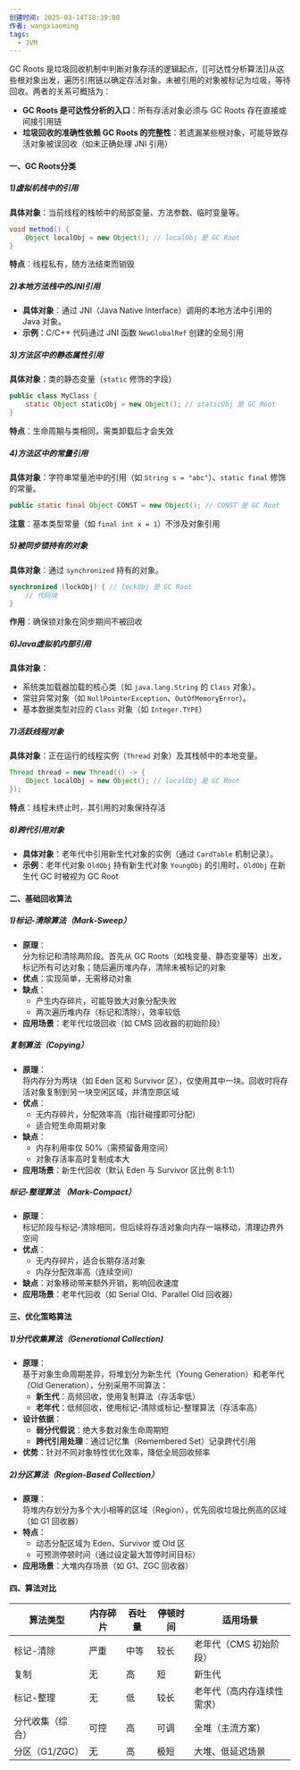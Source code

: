 ```yaml
---
创建时间: 2025-03-14T18:39:00
作者: wangxiaoming
tags:
  - JVM
---
```

GC Roots 是垃圾回收机制中判断对象存活的逻辑起点，​[[可达性分析算法]]从这些根对象出发，遍历引用链以确定存活对象。未被引用的对象被标记为垃圾，等待回收。两者的关系可概括为：
- ​**GC Roots 是可达性分析的入口**：所有存活对象必须与 GC Roots 存在直接或间接引用链
- ​**垃圾回收的准确性依赖 GC Roots 的完整性**：若遗漏某些根对象，可能导致存活对象被误回收（如未正确处理 JNI 引用）
#### 一、GC Roots分类
##### 1)虚拟机栈中的引用
**具体对象**：当前线程的栈帧中的局部变量、方法参数、临时变量等。
```java
void method() {
    Object localObj = new Object(); // localObj 是 GC Root
}
```
**特点**：线程私有，随方法结束而销毁
##### 2)本地方法栈中的JNI引用
- ​**具体对象**：通过 JNI（Java Native Interface）调用的本地方法中引用的 Java 对象。
- ​**示例**：C/C++ 代码通过 JNI 函数 `NewGlobalRef` 创建的全局引用

##### 3)方法区中的静态属性引用
**具体对象**：类的静态变量（`static` 修饰的字段）
```java
public class MyClass {
    static Object staticObj = new Object(); // staticObj 是 GC Root
}
```
**特点**：生命周期与类相同，需类卸载后才会失效

##### 4)方法区中的常量引用
**具体对象**：字符串常量池中的引用（如 `String s = "abc"`）、`static final` 修饰的常量。
```java
public static final Object CONST = new Object(); // CONST 是 GC Root
```
**注意**：基本类型常量（如 `final int x = 1`）不涉及对象引用

##### 5)被同步锁持有的对象
**具体对象**：通过 `synchronized` 持有的对象。
```java
synchronized (lockObj) { // lockObj 是 GC Root
    // 代码块
}
```
​**作用**：确保锁对象在同步期间不被回收

##### 6)Java虚拟机内部引用
​**具体对象**：
- 系统类加载器加载的核心类（如 `java.lang.String` 的 `Class` 对象）。
- 常驻异常对象（如 `NullPointerException`、`OutOfMemoryError`）。
- 基本数据类型对应的 `Class` 对象（如 `Integer.TYPE`）

##### 7)活跃线程对象
**具体对象**：正在运行的线程实例（`Thread` 对象）及其栈帧中的本地变量。
```java
Thread thread = new Thread(() -> {
    Object localObj = new Object(); // localObj 是 GC Root
});
```
**特点**：线程未终止时，其引用的对象保持存活

##### 8)跨代引用对象
- **具体对象**：老年代中引用新生代对象的实例（通过 `CardTable` 机制记录）。
- ​**示例**：老年代对象 `OldObj` 持有新生代对象 `YoungObj` 的引用时，`OldObj` 在新生代 GC 时被视为 GC Root



#### 二、基础回收算法
##### 1)标记-清除算法（Mark-Sweep）
- **原理**：  
    分为标记和清除两阶段。首先从 GC Roots（如栈变量、静态变量等）出发，标记所有可达对象；随后遍历堆内存，清除未被标记的对象
- ​**优点**：实现简单，无需移动对象
- ​**缺点**：
    - 产生内存碎片，可能导致大对象分配失败
    - 两次遍历堆内存（标记和清除），效率较低
- ​**应用场景**：老年代垃圾回收（如 CMS 回收器的初始阶段）

##### 复制算法（Copying）
- **原理**：  
    将内存分为两块（如 Eden 区和 Survivor 区），仅使用其中一块。回收时将存活对象复制到另一块空闲区域，并清空原区域
- ​**优点**：
    - 无内存碎片，分配效率高（指针碰撞即可分配）
    - 适合短生命周期对象
- ​**缺点**：
    - 内存利用率仅 50%（需预留备用空间）
    - 对象存活率高时复制成本大
- ​**应用场景**：新生代回收（默认 Eden 与 Survivor 区比例 8:1:1）

##### 标记-整理算法 （Mark-Compact）
- **原理**：  
    标记阶段与标记-清除相同，但后续将存活对象向内存一端移动，清理边界外空间
- ​**优点**：
    - 无内存碎片，适合长期存活对象
    - 内存分配效率高（连续空间）
- ​**缺点**：对象移动带来额外开销，影响回收速度
- ​**应用场景**：老年代回收（如 Serial Old、Parallel Old 回收器）

#### 三、优化策略算法
##### 1)分代收集算法（Generational Collection)
- **原理**：  
    基于对象生命周期差异，将堆划分为新生代（Young Generation）和老年代（Old Generation），分别采用不同算法：
    - ​**新生代**：高频回收，使用复制算法（存活率低）
    - ​**老年代**：低频回收，使用标记-清除或标记-整理算法（存活率高）
- ​**设计依据**：
    - ​**弱分代假说**：绝大多数对象生命周期短
    - ​**跨代引用处理**：通过记忆集（Remembered Set）记录跨代引用
- ​**优势**：针对不同对象特性优化效率，降低全局回收频率

##### 2)分区算法（Region-Based Collection）
- **原理**：  
    将堆内存划分为多个大小相等的区域（Region），优先回收垃圾比例高的区域（如 G1 回收器）
- ​**特点**：
    - 动态分配区域为 Eden、Survivor 或 Old 区
    - 可预测停顿时间（通过设定最大暂停时间目标）
- ​**应用场景**：大堆内存场景（如 G1、ZGC 回收器）

#### 四、算法对比
|**算法类型**|​**内存碎片**|​**吞吐量**|​**停顿时间**|​**适用场景**|
|---|---|---|---|---|
|标记-清除|严重|中等|较长|老年代（CMS 初始阶段）|
|复制|无|高|短|新生代|
|标记-整理|无|低|较长|老年代（高内存连续性需求）|
|分代收集（综合）|可控|高|可调|全堆（主流方案）|
|分区（G1/ZGC）|无|高|极短|大堆、低延迟场景|
